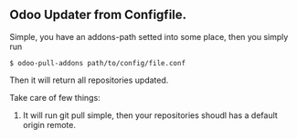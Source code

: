 Odoo Updater from Configfile.
---

Simple, you have an addons-path setted into some place, then you simply run

```
$ odoo-pull-addons path/to/config/file.conf
```

Then it will return all repositories updated.

Take care of few things:

1. It will run git pull simple, then your repositories shoudl has a default
   origin remote.

